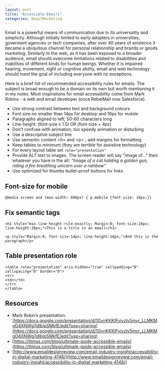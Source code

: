 ```yaml
---
layout: post
title: "Accessible Emails"
categories: EmailMarketing
---
```

Email is a powerful means of communication due to its universality and simplicity. Although initially limited to early adopters in universities, goverment agencies or tech companies, after over 40 years of existence it became a ubiquitous channel for personal relationship and brands or goods marketing. Similarly to the web, as it has been exposed to a broader audience, email should overcome limitations related to disabilities and inabilities of different kinds for human beings. Whether it is impaired hearing, movement, sight or cognitive ability, email and web technology should meet the goal of including everyone with no exceptions.

Here is a brief list of recommended accessibility rules for emails. The subject is broad enough to be a domain on its own but worth mentioning it in my notes. Most inspirations for email accessibility come from Mark Robins - a web and email developer (once RebelMail now Salesforce).

*   Use strong contrast between text and background colours
*   Font size no smaller than 14px for desktop and 16px for mobile
*   Paragraphs aligned to left; 50-60 characters long
*   Line-height: (font-size x 1.5) OR (font-size + 4px)
*   Don’t confuse with animation, too speedy animation or disturbing
*   Use a descriptive subject line
*   Use semantic content &lt;h> and &lt;p> ; add margins for formatting
*   Keep tables to minimum (they are terrible for assistive technology)
*   For every layout table set `role="presentation"`
*   Provide ALT text to images. The screen reader will say "image of..."  then whatever you have in the alt. _“Image of a cat holding a golden gun, riding a fire breathing unicorn over a rainbow”_
*   Use optimized for thumbs bullet-proof buttons for links


## Font-size for mobile


```
@media screen and (max-width: 600px) { p.mobile {font-size: 16px;}}
```



## Fix semantic tags


```
<h1 style="mso-line-height-rule:exactly; Margin:0; font-size:24px; line-height:28px;">This is a title in an email</h1>

<p style="Margin:0; font-size:14px; line-height:18px;">And this is the paragraph</p>
```



## Table presentation role


```
<table role="presentation" aria-hidden="true" cellpadding="0" cellspacing="0" border="0">
<tr>
<td></td>
</tr>
</table>
```



## Resources



*   Mark Robin’s presentation: [https://docs.google.com/presentation/d/1GvnKKKIFvjyzly5mvr_LLMKMgD4XNWgj1dlbIpSMkfE/edit?usp=sharing](https://docs.google.com/presentation/d/1GvnKKKIFvjyzly5mvr_LLMKMgD4XNWgj1dlbIpSMkfE/edit?usp=sharing)
*   [https://litmus.com/blog/ultimate-guide-accessible-emails](https://litmus.com/blog/ultimate-guide-accessible-emails)
*   [http://www.emaildesignreview.com/email-industry-insight/accessibility-in-digital-marketing-4148/](http://www.emaildesignreview.com/email-industry-insight/accessibility-in-digital-marketing-4148/)